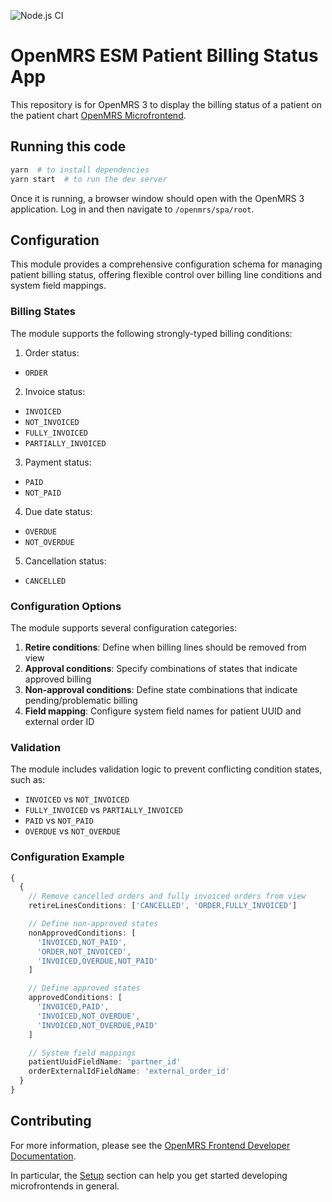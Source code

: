 ![Node.js CI](https://github.com/openmrs/openmrs-esm-patient-billing-status-app/workflows/Node.js%20CI/badge.svg)

# OpenMRS ESM Patient Billing Status App

This repository is for OpenMRS 3 to display the billing status of a patient on the patient chart
[OpenMRS Microfrontend](https://wiki.openmrs.org/display/projects/OpenMRS+3.0%3A+A+Frontend+Framework+that+enables+collaboration+and+better+User+Experience).

## Running this code

```sh
yarn  # to install dependencies
yarn start  # to run the dev server
```

Once it is running, a browser window should open with the OpenMRS 3 application. Log in and then navigate
to `/openmrs/spa/root`.

## Configuration

This module provides a comprehensive configuration schema for managing patient billing status, offering flexible control
over billing line conditions and system field mappings.

### Billing States

The module supports the following strongly-typed billing conditions:

1. Order status:

- `ORDER`

2. Invoice status:

- `INVOICED`
- `NOT_INVOICED`
- `FULLY_INVOICED`
- `PARTIALLY_INVOICED`

3. Payment status:

- `PAID`
- `NOT_PAID`

4. Due date status:

- `OVERDUE`
- `NOT_OVERDUE`

5. Cancellation status:

- `CANCELLED`

### Configuration Options

The module supports several configuration categories:

1. **Retire conditions**: Define when billing lines should be removed from view
2. **Approval conditions**: Specify combinations of states that indicate approved billing
3. **Non-approval conditions**: Define state combinations that indicate pending/problematic billing
4. **Field mapping**: Configure system field names for patient UUID and external order ID

### Validation

The module includes validation logic to prevent conflicting condition states, such as:

- `INVOICED` vs `NOT_INVOICED`
- `FULLY_INVOICED` vs `PARTIALLY_INVOICED`
- `PAID` vs `NOT_PAID`
- `OVERDUE` vs `NOT_OVERDUE`

### Configuration Example

```typescript
{
  {
    // Remove cancelled orders and fully invoiced orders from view
    retireLinesConditions: ['CANCELLED', 'ORDER,FULLY_INVOICED']

    // Define non-approved states
    nonApprovedConditions: [
      'INVOICED,NOT_PAID',
      'ORDER,NOT_INVOICED',
      'INVOICED,OVERDUE,NOT_PAID'
    ]

    // Define approved states
    approvedConditions: [
      'INVOICED,PAID',
      'INVOICED,NOT_OVERDUE',
      'INVOICED,NOT_OVERDUE,PAID'
    ]

    // System field mappings
    patientUuidFieldName: 'partner_id'
    orderExternalIdFieldName: 'external_order_id'
  }
}
```

## Contributing

For more information, please see
the [OpenMRS Frontend Developer Documentation](https://openmrs.github.io/openmrs-esm-core/#/).

In particular, the [Setup](https://openmrs.github.io/openmrs-esm-core/#/getting_started/setup) section can help you get
started developing microfrontends in general.
